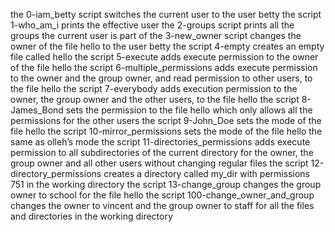 the 0-iam_betty script switches the current user to the user betty
the script 1-who_am_i prints the effective user
the 2-groups script prints all the groups the current user is part of
the 3-new_owner script changes the owner of the file hello to the user betty
the script 4-empty creates an empty file called hello
the script 5-execute adds execute permission to the owner of the file hello
the script 6-multiple_permissions adds execute permission to the owner and the group owner, and read permission to other users, to the file hello
the script 7-everybody adds execution permission to the owner, the group owner and the other users, to the file hello
the script 8-James_Bond sets the permission to the file hello which only allows all the permissions for the other users
the script 9-John_Doe sets the mode of the file hello
the script 10-mirror_permissions sets the mode of the file hello the same as olleh’s mode
the script 11-directories_permissions adds execute permission to all subdirectories of the current directory for the owner, the group owner and all other users without changing regular files
the script 12-directory_permissions creates a directory called my_dir with permissions 751 in the working directory
the script 13-change_group changes the group owner to school for the file hello
the script 100-change_owner_and_group changes the owner to vincent and the group owner to staff for all the files and directories in the working directory
